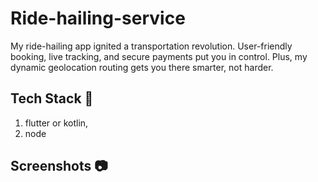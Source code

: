 # Ride-hailing-service

My ride-hailing app ignited a transportation revolution. User-friendly booking, live tracking, and secure payments put you in control. Plus, my dynamic geolocation routing gets you there smarter, not harder.
## Tech Stack 🚀
1. flutter or kotlin,
2. node
## Screenshots 📷



